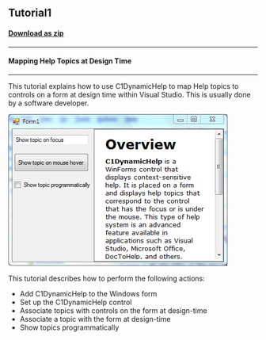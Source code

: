 ## Tutorial1
#### [Download as zip](https://grapecity.github.io/DownGit/#/home?url=https://github.com/GrapeCity/ComponentOne-WinForms-Samples/tree/master/NetFramework\DynamicHelp\VB\Tutorials\Tutorial1)
____
#### Mapping Help Topics at Design Time
____
This tutorial explains how to use C1DynamicHelp to map Help topics to controls on a form at design time within Visual Studio. This is usually done by a software developer.

![screenshot](screenshot.png)

This tutorial describes how to perform the following actions:

* Add C1DynamicHelp to the Windows form
* Set up the C1DynamicHelp control
* Associate topics with controls on the form at design-time
* Associate a topic with the form at design-time
* Show topics programmatically
